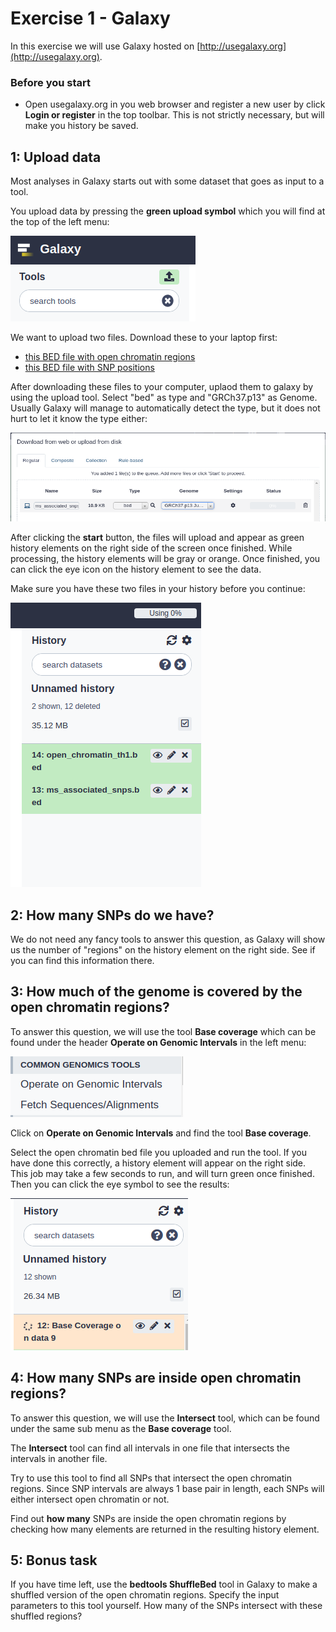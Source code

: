 # Exercise 1 - Galaxy

In this exercise we will use Galaxy hosted on [http://usegalaxy.org](http://usegalaxy.org).

### Before you start
* Open usegalaxy.org in you web browser and register a new user by click **Login or register** in the top toolbar. This is not strictly necessary, but will make you history be saved.

## 1: Upload data
Most analyses in Galaxy starts out with some dataset that goes as input to a tool.

You upload data by pressing the **green upload symbol** which you will find at the top of the left menu:

![screenshot](screenshots/3.png)

We want to upload two files. Download these to your laptop first:
* [this BED file with open chromatin regions](https://raw.githubusercontent.com/uio-bmi/statistical_genomics_exercises/master/open_chromatin_th1.bed) 
* [this BED file with SNP positions](https://raw.githubusercontent.com/uio-bmi/statistical_genomics_exercises/master/ms_associated_snps.bed) 

After downloading these files to your computer, uplaod them to galaxy by using the upload tool. Select "bed" as type and "GRCh37.p13" as Genome. Usually Galaxy will manage to automatically detect the type, but it does not hurt to let it know the type either:

![screenshot](screenshots/4.png)

After clicking the **start** button, the files will upload and appear as green history elements on the right side of the screen once finished. While processing, the history elements will be gray or orange. Once finished, you can click the eye icon on the history element to see the data.

Make sure you have these two files in your history before you continue:

![screenshot](screenshots/5.png)

## 2: How many SNPs do we have?
We do not need any fancy tools to answer this question, as Galaxy will show us the number of "regions" on the history element on the right side. See if you can find this information there.

## 3: How much of the genome is covered by the open chromatin regions?
To answer this question, we will use the tool **Base coverage** which can be found under the header **Operate on Genomic Intervals**  in the left menu:

![screenshot](screenshots/1.png)

Click on **Operate on Genomic Intervals** and find the tool **Base coverage**.

Select the open chromatin bed file you uploaded and run the tool. If you have done this correctly, a history element will appear on the right side. This job may take a few seconds to run, and will turn green once finished. Then you can click the eye symbol to see the results:

![screenshot](screenshots/2.png)


## 4: How many SNPs are inside open chromatin regions?
To answer this question, we will use the **Intersect** tool, which can be found under the same sub menu as the **Base coverage** tool.

The **Intersect** tool can find all intervals in one file that intersects the intervals in another file.

Try to use this tool to find all SNPs that intersect the open chromatin regions. Since SNP intervals are always 1 base pair in length, each SNPs will either intersect open chromatin or not.

Find out **how many** SNPs are inside the open chromatin regions by checking how many elements are returned in the resulting history element.


## 5: Bonus task
If you have time left, use the **bedtools ShuffleBed** tool in Galaxy to make a shuffled version of the open chromatin regions. Specify the input parameters to this tool yourself. How many of the SNPs intersect with these shuffled regions?

 




